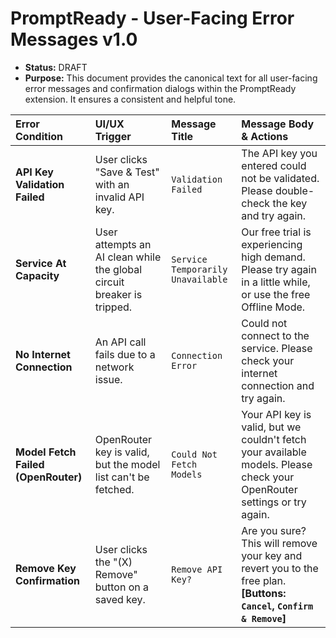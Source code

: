 # PromptReady - User-Facing Error Messages v1.0

*   **Status:** DRAFT
*   **Purpose:** This document provides the canonical text for all user-facing error messages and confirmation dialogs within the PromptReady extension. It ensures a consistent and helpful tone.

| Error Condition | UI/UX Trigger | Message Title | Message Body & Actions |
| :--- | :--- | :--- | :--- |
| **API Key Validation Failed** | User clicks "Save & Test" with an invalid API key. | `Validation Failed` | The API key you entered could not be validated. Please double-check the key and try again. |
| **Service At Capacity** | User attempts an AI clean while the global circuit breaker is tripped. | `Service Temporarily Unavailable` | Our free trial is experiencing high demand. Please try again in a little while, or use the free Offline Mode. |
| **No Internet Connection** | An API call fails due to a network issue. | `Connection Error` | Could not connect to the service. Please check your internet connection and try again. |
| **Model Fetch Failed (OpenRouter)**| OpenRouter key is valid, but the model list can't be fetched. | `Could Not Fetch Models` | Your API key is valid, but we couldn't fetch your available models. Please check your OpenRouter settings or try again. |
| **Remove Key Confirmation** | User clicks the "(X) Remove" button on a saved key. | `Remove API Key?` | Are you sure? This will remove your key and revert you to the free plan. <br> **[Buttons: `Cancel`, `Confirm & Remove`]** |
